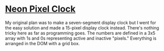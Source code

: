 # [Neon Pixel Clock](https://dkallen78.github.io/clocks/neon-pixel-1/neonPixel1.html)

My original plan was to make a seven-segment display clock but I went for the easy solution and made a 15-pixel display clock instead. There's nothing tricky here as far as programming goes. The numbers are defined in a 3x5 array with 1s and 0s representing active and inactive "pixels." Everything is arranged in the DOM with a grid box. 
